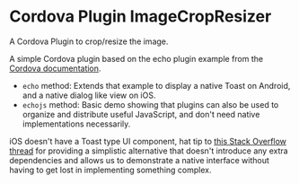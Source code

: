 # Cordova Plugin ImageCropResizer

A Cordova Plugin to crop/resize the image.

A simple Cordova plugin based on the echo plugin example from the [Cordova documentation](https://cordova.apache.org/docs/en/latest/guide/hybrid/plugins/index.html).

* `echo` method: Extends that example to display a native Toast on Android, and a native dialog like view on iOS.
* `echojs` method: Basic demo showing that plugins can also be used to organize and distribute useful JavaScript, and don't need native implementations necessarily.

iOS doesn't have a Toast type UI component, hat tip to [this Stack Overflow thread](http://stackoverflow.com/questions/18680891/displaying-a-message-in-ios-which-has-the-same-functionality-as-toast-in-android) for providing a simplistic alternative that doesn't introduce any extra dependencies and allows us to demonstrate a native interface without having to get lost in implementing something complex.
